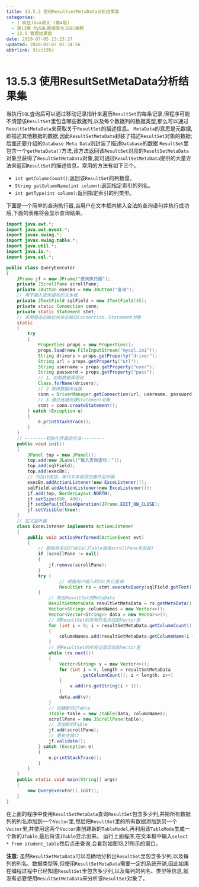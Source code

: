 ```yaml
---
title: 13.5.3 使用ResultsetMetaData分析结果集
categories: 
  - 1 疯狂Java讲义 (第4版)
  - 第13章 MySQL数据库与JDBC编程
  - 13.5 管理结果集
date: 2019-07-05 13:23:27
updated: 2020-02-07 01:34:56
abbrlink: 91cc195c
---
```

# 13.5.3 使用ResultSetMetaData分析结果集 #
当执行`SQL`査询后可以通过移动记录指针来遍历`ResultSet`的每条记录,但程序可能不清楚该`ResultSet`里包含哪些数据列,以及每个数据列的数据类型,那么可以通过`ResultSetMetaData`来获取关于`ResultSet`的描述信息。
`MetaData`的意思是元数据,即描述其他数据的数据,因此`ResultSetMetaData`封装了描述`ResultSet`对象的数据;后面还要介绍的`Database Meta Data`则封装了描述`Database`的数据
`ResultSet`里包含一个`getMetaData()`方法,该方法返回该`ResultSet`对应的`ResultSetMetaData`对象旦获得了`ResultSetMetaData`对象,就可通过`ResultSetMetaData`提供的大量方法来返回`ResultSet`的描述信息。常用的方法有如下三个。
- `int getColumnCount()`:返回该`ResultSet`的列数量。
- `String getColumnName(int column)`:返回指定索引的列名。
- `int getType(int column)`:返回指定索引的列类型。

下面是一个简单的查询执行器,当用户在文本框内输入合法的查询语句并执行成功后,下面的表格将会显示查询结果。
```java
import java.awt.*;
import java.awt.event.*;
import javax.swing.*;
import javax.swing.table.*;
import java.util.*;
import java.io.*;
import java.sql.*;

public class QueryExecutor
{
    JFrame jf = new JFrame("查询执行器");
    private JScrollPane scrollPane;
    private JButton execBn = new JButton("查询");
    // 用于输入查询语句的文本框
    private JTextField sqlField = new JTextField(45);
    private static Connection conn;
    private static Statement stmt;
    // 采用静态初始化块来初始化Connection、Statement对象
    static
    {
        try
        {
            Properties props = new Properties();
            props.load(new FileInputStream("mysql.ini"));
            String drivers = props.getProperty("driver");
            String url = props.getProperty("url");
            String username = props.getProperty("user");
            String password = props.getProperty("pass");
            // 1。加载数据库驱动
            Class.forName(drivers);
            // 2.取得数据库连接
            conn = DriverManager.getConnection(url, username, password);
            // 3.通过连接创建Statement对象
            stmt = conn.createStatement();
        } catch (Exception e)
        {
            e.printStackTrace();
        }
    }
    // --------初始化界面的方法---------
    public void init()
    {
        JPanel top = new JPanel();
        top.add(new JLabel("输入查询语句："));
        top.add(sqlField);
        top.add(execBn);
        // 为执行按钮、单行文本框添加事件监听器
        execBn.addActionListener(new ExceListener());
        sqlField.addActionListener(new ExceListener());
        jf.add(top, BorderLayout.NORTH);
        jf.setSize(680, 480);
        jf.setDefaultCloseOperation(JFrame.EXIT_ON_CLOSE);
        jf.setVisible(true);
    }
    // 定义监听器
    class ExceListener implements ActionListener
    {
        public void actionPerformed(ActionEvent evt)
        {
            // 删除原来的JTable(JTable使用scrollPane来包装)
            if (scrollPane != null)
            {
                jf.remove(scrollPane);
            }
            try (
                    // 根据用户输入的SQL执行查询
                    ResultSet rs = stmt.executeQuery(sqlField.getText()))
            {
                // 取出ResultSet的MetaData
                ResultSetMetaData resultSetMetaData = rs.getMetaData();
                Vector<String> columnNames = new Vector<>();
                Vector<Vector<String>> data = new Vector<>();
                // 把ResultSet的所有列名添加到Vector里
                for (int i = 0; i < resultSetMetaData.getColumnCount(); i++)
                {
                    columnNames.add(resultSetMetaData.getColumnName(i + 1));
                }
                // 把ResultSet的所有记录添加到Vector里
                while (rs.next())
                {
                    Vector<String> v = new Vector<>();
                    for (int i = 0, length = resultSetMetaData
                            .getColumnCount(); i < length; i++)
                    {
                        v.add(rs.getString(i + 1));
                    }
                    data.add(v);
                }
                // 创建新的JTable
                JTable table = new JTable(data, columnNames);
                scrollPane = new JScrollPane(table);
                // 添加新的Table
                jf.add(scrollPane);
                // 更新主窗口
                jf.validate();
            } catch (Exception e)
            {
                e.printStackTrace();
            }
        }
    }
    public static void main(String[] args)
    {
        new QueryExecutor().init();
    }
}
```
在上面的程序中使用`ResultSetMetaData`查询`ResultSet`包含多少列,并把所有数据列的列名添加到一个`Vector`里,然后把`ResultSet`里的所有数据添加到另一个`Vector`里,并使用这两个`Vector`来创建新的`TableModel`,再利用该`TableMode`生成一个新的`JTable`,最后将该`JTable`显示出来。
运行上面程序,在文本框中输入`select * from student_table`然后点击查询,会看到如图13.21所示的窗口。

**注意:**
虽然`ResultSetMetaData`可以准确地分析出`ResultSet`里包含多少列,以及每列的列名、数据类型等,但使用`ResultSetMetaData`需要一定的系统开销,因此如果在编程过程中已经知道`ResultSet`里包含多少列,以及每列的列名、类型等信息,就没有必要使用`ResultSetMetaData`来分析该`ResultSet`对象了。

